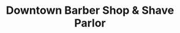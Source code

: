 ---
title: "Downtown Barber Shop & Shave Parlor"
url: /harrisonburg/downtown-barber-shop-and-shave-parlor/
shop: hairdresser
---